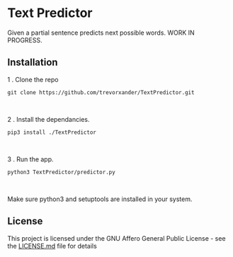 # Text Predictor
Given a partial sentence predicts next possible words. WORK IN PROGRESS.
<br>
## Installation

1 . Clone the repo 
```
git clone https://github.com/trevorxander/TextPredictor.git
```

<br>

2 . Install the dependancies.

```
pip3 install ./TextPredictor
```
<br>

3 . Run the app.
```
python3 TextPredictor/predictor.py 
```
<br>

Make sure python3 and setuptools are installed in your system.

## License

This project is licensed under the GNU Affero General Public License - see the [LICENSE.md](LICENSE.md) file for details
